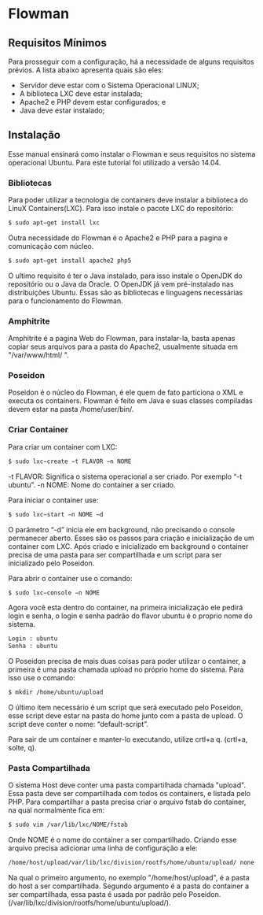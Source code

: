 # Flowman

## Requisitos Mínimos
Para prosseguir com a configuração, há a necessidade de alguns requisitos prévios. A lista abaixo apresenta quais
são eles:
* Servidor deve estar com o Sistema Operacional LINUX;
* A biblioteca LXC deve estar instalada;
* Apache2 e PHP devem estar configurados; e
* Java deve estar instalado;

## Instalação
Esse manual ensinará como instalar o Flowman e seus requisitos no sistema operacional Ubuntu. Para este tutorial
foi utilizado a versão 14.04.

### Bibliotecas
Para poder utilizar a tecnologia de containers deve instalar a biblioteca do LinuX Containers(LXC). Para isso
instale o pacote LXC do repositório:

```bash
$ sudo apt−get install lxc
```

Outra necessidade do Flowman é o Apache2 e PHP para a pagina e comunicação com núcleo.

```bash
$ sudo apt−get install apache2 php5
```

O ultimo requisito é ter o Java instalado, para isso instale o OpenJDK do repositório ou o Java da Oracle. O
OpenJDK já vem pré-instalado nas distribuições Ubuntu.
Essas são as bibliotecas e linguagens necessárias para o funcionamento do Flowman.

### Amphitrite
Amphitrite é a pagina Web do Flowman, para instalar-la, basta apenas copiar seus arquivos para a pasta do
Apache2, usualmente situada em "/var/www/html/ ".

### Poseidon
Poseidon é o núcleo do Flowman, é ele quem de fato particiona o XML e executa os containers. Flowman é feito
em Java e suas classes compiladas devem estar na pasta /home/user/bin/.

### Criar Container
Para criar um container com LXC:

```bash
$ sudo lxc−create −t FLAVOR −n NOME
```

-t FLAVOR: Significa o sistema operacional a ser criado. Por exemplo “-t ubuntu”.
-n NOME: Nome do container a ser criado.

Para iniciar o container use:

```bash
$ sudo lxc−start −n NOME −d
```

O parâmetro “-d” inicia ele em background, não precisando o console permanecer aberto.
Esses são os passos para criação e inicialização de um container com LXC. Após criado e inicializado em background
o container precisa de uma pasta para ser compartilhada e um script para ser inicializado pelo Poseidon.

Para abrir o container use o comando:

```bash
$ sudo lxc−console −n NOME
```

Agora você esta dentro do container, na primeira inicialização ele pedirá login e senha, o login e senha padrão do
flavor ubuntu é o proprio nome do sistema.
```bash
Login : ubuntu
Senha : ubuntu
```

O Poseidon precisa de mais duas coisas para poder utilizar o container, a primeira é uma pasta chamada upload
no próprio home do sistema. Para isso use o comando:

```bash
$ mkdir /home/ubuntu/upload
```

O último item necessário é um script que será executado pelo Poseidon, esse script deve estar na pasta do home
junto com a pasta de upload. O script deve conter o nome: “default-script”.

Para sair de um container e manter-lo executando, utilize crtl+a q. (crtl+a, solte, q).

### Pasta Compartilhada
O sistema Host deve conter uma pasta compartilhada chamada "upload". Essa pasta deve ser compartilhada com
todos os containers, e listada pelo PHP. Para compartilhar a pasta precisa criar o arquivo fstab do container, na qual normalmente fica em:

```bash
$ sudo vim /var/lib/lxc/NOME/fstab
```

Onde NOME é o nome do container a ser compartilhado. Criando esse arquivo precisa adicionar uma linha de
configuração a ele:

```bash
/home/host/upload/var/lib/lxc/division/rootfs/home/ubuntu/upload/ none    bind     0     0
```

Na qual o primeiro argumento, no exemplo "/home/host/upload", é a pasta do host a ser compartilhada.
Segundo argumento é a pasta do container a ser compartilhada, essa pasta é usada por padrão pelo Poseidon.
(/var/lib/lxc/division/rootfs/home/ubuntu/upload/).




